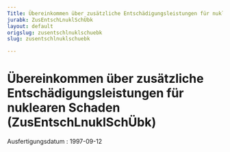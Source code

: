 ```yaml
---
Title: Übereinkommen über zusätzliche Entschädigungsleistungen für nuklearen  Schaden
jurabk: ZusEntschLnuklSchÜbk
layout: default
origslug: zusentschlnuklschuebk
slug: zusentschlnuklschuebk

---
```


# Übereinkommen über zusätzliche Entschädigungsleistungen für nuklearen  Schaden (ZusEntschLnuklSchÜbk)

Ausfertigungsdatum
:   1997-09-12

